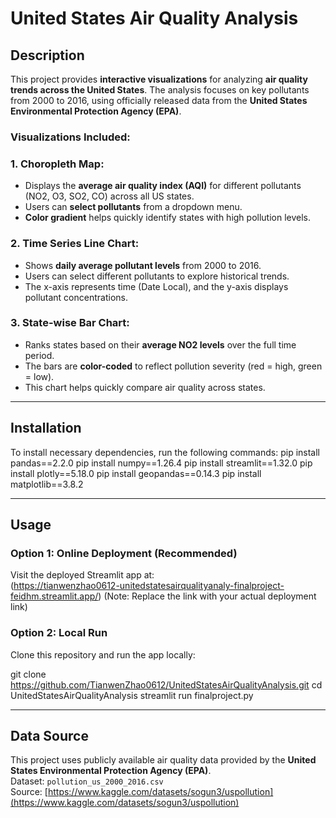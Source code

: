 # United States Air Quality Analysis 

## Description
This project provides **interactive visualizations** for analyzing **air quality trends across the United States**. The analysis focuses on key pollutants from 2000 to 2016, using officially released data from the **United States Environmental Protection Agency (EPA)**.  

### Visualizations Included:

### 1. Choropleth Map:  
- Displays the **average air quality index (AQI)** for different pollutants (NO2, O3, SO2, CO) across all US states.
- Users can **select pollutants** from a dropdown menu.
- **Color gradient** helps quickly identify states with high pollution levels.

### 2. Time Series Line Chart:  
- Shows **daily average pollutant levels** from 2000 to 2016.
- Users can select different pollutants to explore historical trends.
- The x-axis represents time (Date Local), and the y-axis displays pollutant concentrations.

### 3. State-wise Bar Chart:  
- Ranks states based on their **average NO2 levels** over the full time period.
- The bars are **color-coded** to reflect pollution severity (red = high, green = low).
- This chart helps quickly compare air quality across states.

---

## Installation
To install necessary dependencies, run the following commands:
pip install pandas==2.2.0
pip install numpy==1.26.4
pip install streamlit==1.32.0
pip install plotly==5.18.0
pip install geopandas==0.14.3
pip install matplotlib==3.8.2


---

## Usage
### Option 1: Online Deployment (Recommended)  
Visit the deployed Streamlit app at:  
(https://tianwenzhao0612-unitedstatesairqualityanaly-finalproject-feidhm.streamlit.app/) 
(Note: Replace the link with your actual deployment link)

### Option 2: Local Run  
Clone this repository and run the app locally:

git clone https://github.com/TianwenZhao0612/UnitedStatesAirQualityAnalysis.git
cd UnitedStatesAirQualityAnalysis
streamlit run finalproject.py

---

## Data Source
This project uses publicly available air quality data provided by the **United States Environmental Protection Agency (EPA)**.  
Dataset: `pollution_us_2000_2016.csv`  
Source: [https://www.kaggle.com/datasets/sogun3/uspollution](https://www.kaggle.com/datasets/sogun3/uspollution)


